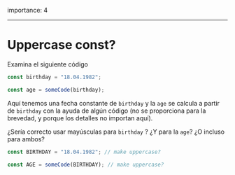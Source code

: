 importance: 4

---

# Uppercase const?

Examina el siguiente código

```js
const birthday = "18.04.1982";

const age = someCode(birthday);
```

Aquí tenemos una fecha constante de `birthday` y la `age` se calcula a partir de `birthday` con la ayuda de algún código (no se proporciona para la brevedad, y porque los detalles no importan aquí).

¿Sería correcto usar mayúsculas para `birthday` ? ¿Y para la `age`? ¿O incluso para ambos?

```js
const BIRTHDAY = "18.04.1982"; // make uppercase?

const AGE = someCode(BIRTHDAY); // make uppercase?
```
